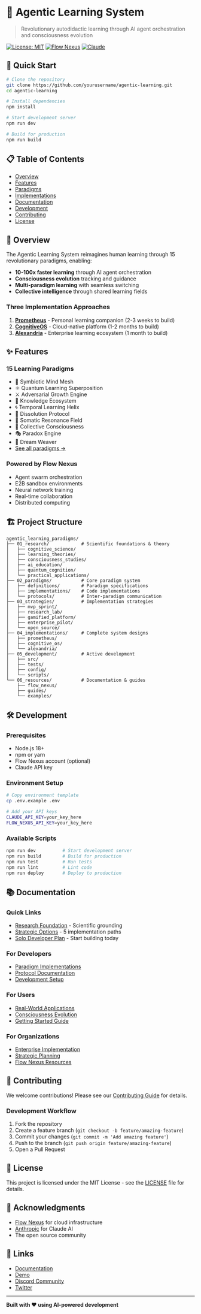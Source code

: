 # 🧠 Agentic Learning System

> Revolutionary autodidactic learning through AI agent orchestration and consciousness evolution

[![License: MIT](https://img.shields.io/badge/License-MIT-yellow.svg)](https://opensource.org/licenses/MIT)
[![Flow Nexus](https://img.shields.io/badge/Powered%20by-Flow%20Nexus-blue)](https://github.com/ruvnet/flow-nexus)
[![Claude](https://img.shields.io/badge/AI-Claude%203-purple)](https://anthropic.com)

## 🚀 Quick Start

```bash
# Clone the repository
git clone https://github.com/yourusername/agentic-learning.git
cd agentic-learning

# Install dependencies
npm install

# Start development server
npm run dev

# Build for production
npm run build
```

## 📋 Table of Contents

- [Overview](#overview)
- [Features](#features)
- [Paradigms](#paradigms)
- [Implementations](#implementations)
- [Documentation](#documentation)
- [Development](#development)
- [Contributing](#contributing)
- [License](#license)

## 🎯 Overview

The Agentic Learning System reimagines human learning through 15 revolutionary paradigms, enabling:

- **10-100x faster learning** through AI agent orchestration
- **Consciousness evolution** tracking and guidance
- **Multi-paradigm learning** with seamless switching
- **Collective intelligence** through shared learning fields

### Three Implementation Approaches

1. **[Prometheus](04_implementations/prometheus_experience.md)** - Personal learning companion (2-3 weeks to build)
2. **[CognitiveOS](04_implementations/cognitive_os_ux.md)** - Cloud-native platform (1-2 months to build)
3. **[Alexandria](04_implementations/alexandria_interface.md)** - Enterprise learning ecosystem (1 month to build)

## ✨ Features

### 15 Learning Paradigms
- 🤝 Symbiotic Mind Mesh
- ⚛️ Quantum Learning Superposition
- ⚔️ Adversarial Growth Engine
- 🌿 Knowledge Ecosystem
- 🌀 Temporal Learning Helix
- 💭 Dissolution Protocol
- 🌊 Somatic Resonance Field
- 🧬 Collective Consciousness
- 🎭 Paradox Engine
- 💫 Dream Weaver
- [See all paradigms →](02_paradigms/definitions/)

### Powered by Flow Nexus
- Agent swarm orchestration
- E2B sandbox environments
- Neural network training
- Real-time collaboration
- Distributed computing

## 🏗️ Project Structure

```
agentic_learning_paradigms/
├── 01_research/            # Scientific foundations & theory
│   ├── cognitive_science/
│   ├── learning_theories/
│   ├── consciousness_studies/
│   ├── ai_education/
│   ├── quantum_cognition/
│   └── practical_applications/
├── 02_paradigms/           # Core paradigm system
│   ├── definitions/        # Paradigm specifications
│   ├── implementations/    # Code implementations
│   └── protocols/          # Inter-paradigm communication
├── 03_strategies/          # Implementation strategies
│   ├── mvp_sprint/
│   ├── research_lab/
│   ├── gamified_platform/
│   ├── enterprise_pilot/
│   └── open_source/
├── 04_implementations/     # Complete system designs
│   ├── prometheus/
│   ├── cognitive_os/
│   └── alexandria/
├── 05_development/         # Active development
│   ├── src/
│   ├── tests/
│   ├── config/
│   └── scripts/
└── 06_resources/           # Documentation & guides
    ├── flow_nexus/
    ├── guides/
    └── examples/
```

## 🛠️ Development

### Prerequisites

- Node.js 18+
- npm or yarn
- Flow Nexus account (optional)
- Claude API key

### Environment Setup

```bash
# Copy environment template
cp .env.example .env

# Add your API keys
CLAUDE_API_KEY=your_key_here
FLOW_NEXUS_API_KEY=your_key_here
```

### Available Scripts

```bash
npm run dev          # Start development server
npm run build        # Build for production
npm run test         # Run tests
npm run lint         # Lint code
npm run deploy       # Deploy to production
```

## 📚 Documentation

### Quick Links
- [Research Foundation](01_research/README.md) - Scientific grounding
- [Strategic Options](03_strategies/STRATEGIC_SUMMARY.md) - 5 implementation paths
- [Solo Developer Plan](04_implementations/solo_developer_plan.md) - Start building today

### For Developers
- [Paradigm Implementations](02_paradigms/implementations/)
- [Protocol Documentation](02_paradigms/protocols/)
- [Development Setup](05_development/)

### For Users
- [Real-World Applications](06_resources/guides/real_world_applications.md)
- [Consciousness Evolution](02_paradigms/definitions/consciousness_evolution.md)
- [Getting Started Guide](06_resources/guides/)

### For Organizations
- [Enterprise Implementation](04_implementations/alexandria_interface.md)
- [Strategic Planning](03_strategies/)
- [Flow Nexus Resources](06_resources/flow_nexus/)

## 🤝 Contributing

We welcome contributions! Please see our [Contributing Guide](CONTRIBUTING.md) for details.

### Development Workflow

1. Fork the repository
2. Create a feature branch (`git checkout -b feature/amazing-feature`)
3. Commit your changes (`git commit -m 'Add amazing feature'`)
4. Push to the branch (`git push origin feature/amazing-feature`)
5. Open a Pull Request

## 📄 License

This project is licensed under the MIT License - see the [LICENSE](LICENSE) file for details.

## 🙏 Acknowledgments

- [Flow Nexus](https://github.com/ruvnet/flow-nexus) for cloud infrastructure
- [Anthropic](https://anthropic.com) for Claude AI
- The open source community

## 🔗 Links

- [Documentation](https://agentic-learning.dev)
- [Demo](https://demo.agentic-learning.dev)
- [Discord Community](https://discord.gg/agentic-learning)
- [Twitter](https://twitter.com/agenticlearning)

---

**Built with ❤️ using AI-powered development**